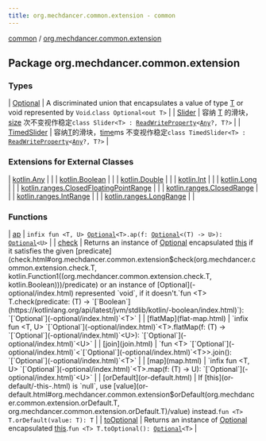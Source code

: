 ```yaml
---
title: org.mechdancer.common.extension - common
---
```


[common](../index.html) / [org.mechdancer.common.extension](./index.html)

## Package org.mechdancer.common.extension

### Types

| [Optional](-optional/index.html) | A discriminated union that encapsulates a value of type [T](-optional/index.html#T) or void represented by `Void`.`class Optional<out T>` |
| [Slider](-slider/index.html) | 容纳 [T](-slider/index.html#T) 的滑块，[size](#) 次不变视作稳定`class Slider<T> : `[`ReadWriteProperty`](https://kotlinlang.org/api/latest/jvm/stdlib/kotlin.properties/-read-write-property/index.html)`<`[`Any`](https://kotlinlang.org/api/latest/jvm/stdlib/kotlin/-any/index.html)`?, T?>` |
| [TimedSlider](-timed-slider/index.html) | 容纳[T](-timed-slider/index.html#T)的滑块，[time](#)ms 不变视作稳定`class TimedSlider<T> : `[`ReadWriteProperty`](https://kotlinlang.org/api/latest/jvm/stdlib/kotlin.properties/-read-write-property/index.html)`<`[`Any`](https://kotlinlang.org/api/latest/jvm/stdlib/kotlin/-any/index.html)`?, T?>` |

### Extensions for External Classes

| [kotlin.Any](kotlin.-any/index.html) |  |
| [kotlin.Boolean](kotlin.-boolean/index.html) |  |
| [kotlin.Double](kotlin.-double/index.html) |  |
| [kotlin.Int](kotlin.-int/index.html) |  |
| [kotlin.Long](kotlin.-long/index.html) |  |
| [kotlin.ranges.ClosedFloatingPointRange](kotlin.ranges.-closed-floating-point-range/index.html) |  |
| [kotlin.ranges.ClosedRange](kotlin.ranges.-closed-range/index.html) |  |
| [kotlin.ranges.IntRange](kotlin.ranges.-int-range/index.html) |  |
| [kotlin.ranges.LongRange](kotlin.ranges.-long-range/index.html) |  |

### Functions

| [ap](ap.html) | `infix fun <T, U> `[`Optional`](-optional/index.html)`<T>.ap(f: `[`Optional`](-optional/index.html)`<(T) -> U>): `[`Optional`](-optional/index.html)`<U>` |
| [check](check.html) | Returns an instance of [Optional](-optional/index.html) encapsulated [this](check/-this-.html) if it satisfies the given [predicate](check.html#org.mechdancer.common.extension$check(org.mechdancer.common.extension.check.T, kotlin.Function1((org.mechdancer.common.extension.check.T, kotlin.Boolean)))/predicate) or an instance of [Optional](-optional/index.html) represented `void`, if it doesn't.`fun <T> T.check(predicate: (T) -> `[`Boolean`](https://kotlinlang.org/api/latest/jvm/stdlib/kotlin/-boolean/index.html)`): `[`Optional`](-optional/index.html)`<T>` |
| [flatMap](flat-map.html) | `infix fun <T, U> `[`Optional`](-optional/index.html)`<T>.flatMap(f: (T) -> `[`Optional`](-optional/index.html)`<U>): `[`Optional`](-optional/index.html)`<U>` |
| [join](join.html) | `fun <T> `[`Optional`](-optional/index.html)`<`[`Optional`](-optional/index.html)`<T>>.join(): `[`Optional`](-optional/index.html)`<T>` |
| [map](map.html) | `infix fun <T, U> `[`Optional`](-optional/index.html)`<T>.map(f: (T) -> U): `[`Optional`](-optional/index.html)`<U>` |
| [orDefault](or-default.html) | If [this](or-default/-this-.html) is `null`, use [value](or-default.html#org.mechdancer.common.extension$orDefault(org.mechdancer.common.extension.orDefault.T, org.mechdancer.common.extension.orDefault.T)/value) instead.`fun <T> T.orDefault(value: T): T` |
| [toOptional](to-optional.html) | Returns an instance of [Optional](-optional/index.html) encapsulated [this](to-optional/-this-.html).`fun <T> T.toOptional(): `[`Optional`](-optional/index.html)`<T>` |

